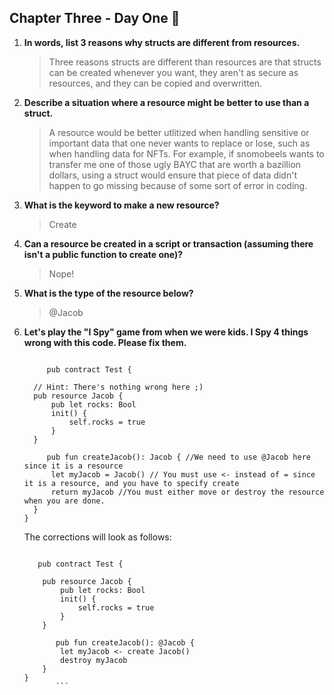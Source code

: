 ## Chapter Three - Day One 🧠

<ol>
 <li><b>In words, list 3 reasons why structs are different from resources.
</b>
   <blockquote>Three reasons structs are different than resources are that structs can be created whenever you want, they aren't as secure as resources, and they can be copied and overwritten.</blockquote>
     
<li><b>Describe a situation where a resource might be better to use than a struct.</b>
       <blockquote>A resource would be better utlitized when handling sensitive or important data that one never wants to replace or lose, such as when handling data for NFTs. For example, if snomobeels wants to transfer me one of those ugly BAYC that are worth a bazillion dollars, using a struct would ensure that piece of data didn't happen to go missing because of some sort of error in coding.</blockquote>
     <li><b>What is the keyword to make a new resource?</b>
       <blockquote>Create</blockquote>
          <li><b>Can a resource be created in a script or transaction (assuming there isn't a public function to create one)?</b>
       <blockquote>Nope!</blockquote>
                  <li><b>What is the type of the resource below?</b>
       <blockquote>@Jacob</blockquote>
     <li><b>Let's play the "I Spy" game from when we were kids. I Spy 4 things wrong with this code. Please fix them.</b>
       
  ```Cadence 
 
       pub contract Test {

    // Hint: There's nothing wrong here ;)
    pub resource Jacob {
        pub let rocks: Bool
        init() {
            self.rocks = true
        }
    }

       pub fun createJacob(): Jacob { //We need to use @Jacob here since it is a resource
        let myJacob = Jacob() // You must use <- instead of = since it is a resource, and you have to specify create
        return myJacob //You must either move or destroy the resource when you are done.
    }
}
```

The corrections will look as follows:
                                                 
```Cadence

   pub contract Test {

    pub resource Jacob {
        pub let rocks: Bool
        init() {
            self.rocks = true
        }
    }

       pub fun createJacob(): @Jacob { 
        let myJacob <- create Jacob() 
        destroy myJacob 
    }
}
       ```
